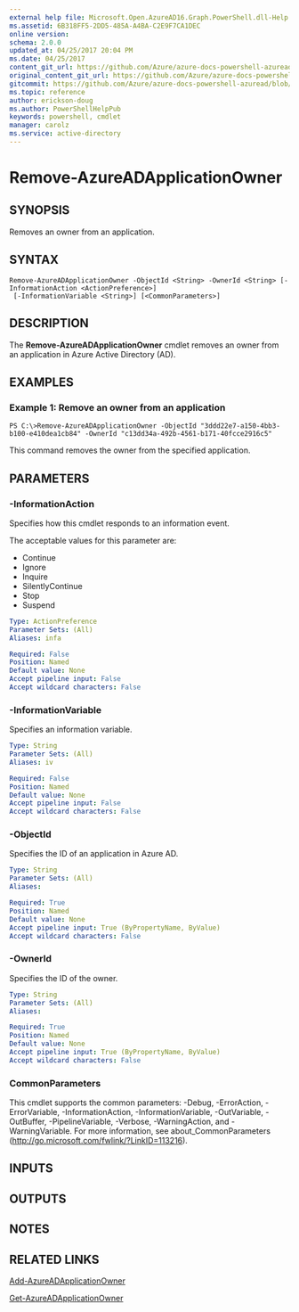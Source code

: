 ```yaml
---
external help file: Microsoft.Open.AzureAD16.Graph.PowerShell.dll-Help.xml
ms.assetid: 6B318FF5-2DD5-485A-A4BA-C2E9F7CA1DEC
online version:
schema: 2.0.0
updated_at: 04/25/2017 20:04 PM
ms.date: 04/25/2017
content_git_url: https://github.com/Azure/azure-docs-powershell-azuread/blob/RobdeJong-patch-5/Azure%20AD%20Cmdlets/AzureAD/v2preview/Remove-AzureADApplicationOwner.md
original_content_git_url: https://github.com/Azure/azure-docs-powershell-azuread/blob/RobdeJong-patch-5/Azure%20AD%20Cmdlets/AzureAD/v2preview/Remove-AzureADApplicationOwner.md
gitcommit: https://github.com/Azure/azure-docs-powershell-azuread/blob/c5cc449ee6e2b805fc85a9e05130b06b10899f67
ms.topic: reference
author: erickson-doug
ms.author: PowerShellHelpPub
keywords: powershell, cmdlet
manager: carolz
ms.service: active-directory
---
```


# Remove-AzureADApplicationOwner

## SYNOPSIS
Removes an owner from an application.

## SYNTAX

```
Remove-AzureADApplicationOwner -ObjectId <String> -OwnerId <String> [-InformationAction <ActionPreference>]
 [-InformationVariable <String>] [<CommonParameters>]
```

## DESCRIPTION
The **Remove-AzureADApplicationOwner** cmdlet removes an owner from an application in Azure Active Directory (AD).

## EXAMPLES

### Example 1: Remove an owner from an application
```
PS C:\>Remove-AzureADApplicationOwner -ObjectId "3ddd22e7-a150-4bb3-b100-e410dea1cb84" -OwnerId "c13dd34a-492b-4561-b171-40fcce2916c5"
```

This command removes the owner from the specified application.

## PARAMETERS

### -InformationAction
Specifies how this cmdlet responds to an information event.

The acceptable values for this parameter are:

- Continue
- Ignore
- Inquire
- SilentlyContinue
- Stop
- Suspend

```yaml
Type: ActionPreference
Parameter Sets: (All)
Aliases: infa

Required: False
Position: Named
Default value: None
Accept pipeline input: False
Accept wildcard characters: False
```

### -InformationVariable
Specifies an information variable.

```yaml
Type: String
Parameter Sets: (All)
Aliases: iv

Required: False
Position: Named
Default value: None
Accept pipeline input: False
Accept wildcard characters: False
```

### -ObjectId
Specifies the ID of an application in Azure AD.

```yaml
Type: String
Parameter Sets: (All)
Aliases: 

Required: True
Position: Named
Default value: None
Accept pipeline input: True (ByPropertyName, ByValue)
Accept wildcard characters: False
```

### -OwnerId
Specifies the ID of the owner.

```yaml
Type: String
Parameter Sets: (All)
Aliases: 

Required: True
Position: Named
Default value: None
Accept pipeline input: True (ByPropertyName, ByValue)
Accept wildcard characters: False
```

### CommonParameters
This cmdlet supports the common parameters: -Debug, -ErrorAction, -ErrorVariable, -InformationAction, -InformationVariable, -OutVariable, -OutBuffer, -PipelineVariable, -Verbose, -WarningAction, and -WarningVariable. For more information, see about_CommonParameters (http://go.microsoft.com/fwlink/?LinkID=113216).

## INPUTS

## OUTPUTS

## NOTES

## RELATED LINKS

[Add-AzureADApplicationOwner](./Add-AzureADApplicationOwner.md)

[Get-AzureADApplicationOwner](./Get-AzureADApplicationOwner.md)
